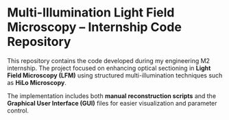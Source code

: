 # Multi-Illumination Light Field Microscopy – Internship Code Repository

This repository contains the code developed during my engineering M2 internship. The project focused on enhancing optical sectioning in **Light Field Microscopy (LFM)** using structured multi-illumination techniques such as **HiLo Microscopy**.

The implementation includes both **manual reconstruction scripts** and the **Graphical User Interface (GUI)** files for easier visualization and parameter control.
